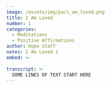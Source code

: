 ```yaml
---
image: /assets/img/pa/i_am_loved.png
title: I Am Loved
number: 1
categories:
  - Meditations
  - Positive Affirmations
author: Hope Staff
notes: I Am Loved 1
embed: >-
  
transcript: >-
  SOME LINES OF TEXT START HERE
---
```

